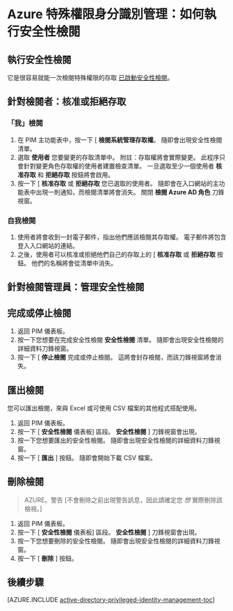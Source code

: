 <properties
   pageTitle="Azure 特殊權限身分識別管理：如何執行安全性檢閱"
   description="了解如何將角色新增到具備 Azure 特殊權限身分識別管理擴充功能的特殊權限身分識別。"
   services="active-directory"
   documentationCenter=""
   authors="IHenkel"
   manager="stevenpo"
   editor=""/>

<tags
   ms.service="na"
   ms.devlang="na"
   ms.topic="article"
   ms.tgt_pltfrm="na"
   ms.workload="identity"
   ms.date="09/21/2015"
   ms.author="inhenk"/>

# Azure 特殊權限身分識別管理：如何執行安全性檢閱

## 執行安全性檢閱
它是很容易就能一次檢閱特殊權限的存取 [已啟動安全性檢閱](active-directory-privileged-identity-management-how-to-start-security-review.md)。

## 針對檢閱者：核准或拒絕存取

### 「我」檢閱
1. 在 PIM 主功能表中，按一下 [ **檢閱系統管理存取權**。 隨即會出現安全性檢閱清單。
2. 選取 **使用者** 您要變更的存取清單中。 附註：存取權將會實際變更。  此程序只會針對變更角色存取權的使用者建置檢查清單。  一旦選取至少一個使用者 **核准存取** 和 **拒絕存取** 按鈕將會啟用。
3. 按一下 [  **核准存取** 或 **拒絕存取** 您已選取的使用者。  隨即會在入口網站的主功能表中出現一則通知，而檢閱清單將會消失。  關閉 **檢閱 Azure AD 角色** 刀鋒視窗。

### 自我檢閱
1. 使用者將會收到一封電子郵件，指出他們應該檢閱其存取權。  電子郵件將包含登入入口網站的連結。
2. 之後，使用者可以核准或拒絕他們自己的存取上的 [  **核准存取** 或 **拒絕存取** 按鈕。  他們的名稱將會從清單中消失。

## 針對檢閱管理員：管理安全性檢閱

## 完成或停止檢閱
1. 返回 PIM 儀表板。
2. 按一下您想要在完成安全性檢閱 **安全性檢閱** 清單。 隨即會出現安全性檢閱的詳細資料刀鋒視窗。
3. 按一下 [ **停止檢閱** 完成或停止檢閱。  這將會封存檢閱，而該刀鋒視窗將會消失。

## 匯出檢閱
您可以匯出檢閱，來與 Excel 或可使用 CSV 檔案的其他程式搭配使用。

1. 返回 PIM 儀表板。
2. 按一下 [ **安全性檢閱** 儀表板] 區段。   **安全性檢閱** ] 刀鋒視窗會出現。
3. 按一下您想要匯出的安全性檢閱。 隨即會出現安全性檢閱的詳細資料刀鋒視窗。
4. 按一下 [ **匯出** ] 按鈕。 隨即會開始下載 CSV 檔案。

## 刪除檢閱

> AZURE。警告 [不會刪除之前出現警告訊息，因此請確定您 *想* 實際刪除該檢視。]

1. 返回 PIM 儀表板。
2. 按一下 [ **安全性檢閱** 儀表板] 區段。   **安全性檢閱** ] 刀鋒視窗會出現。
3. 按一下您想要刪除的安全性檢閱。 隨即會出現安全性檢閱的詳細資料刀鋒視窗。
4. 按一下 [ **刪除** ] 按鈕。

<!--Every topic should have next steps and links to the next logical set of content to keep the customer engaged-->
## 後續步驟
[AZURE.INCLUDE [active-directory-privileged-identity-management-toc](../../includes/active-directory-privileged-identity-management-toc.md)]

